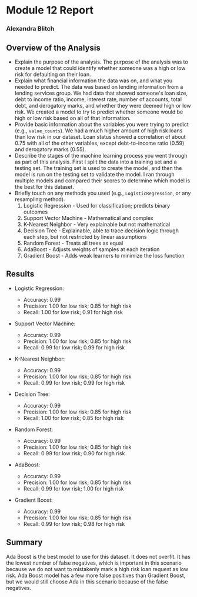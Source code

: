# Module 12 Report 
### Alexandra Blitch

## Overview of the Analysis
* Explain the purpose of the analysis.
    The purpose of the analysis was to create a model that could identify whether someone was a high or low risk for defaulting on their loan.
* Explain what financial information the data was on, and what you needed to predict.
    The data was based on lending information from a lending services group. We had data that showed someone's loan size, debt to income ratio, income, interest rate, number of accounts, total debt, and derogatory marks, and whether they were deemed high or low risk. We created a model to try to predict whether someone would be high or low risk based on all of that information.
* Provide basic information about the variables you were trying to predict (e.g., `value_counts`).
    We had a much higher amount of high risk loans than low risk in our dataset. Loan status showed a correlation of about 0.75 with all of the other variables, except debt-to-income ratio (0.59) and derogatory marks (0.55).
* Describe the stages of the machine learning process you went through as part of this analysis.
    First I split the data into a training set and a testing set. The training set is used to create the model, and then the model is run on the testing set to validate the model. I ran through multiple models and compared their scores to determine which model is the best for this dataset.
* Briefly touch on any methods you used (e.g., `LogisticRegression`, or any resampling method).
    1. Logistic Regression - Used for classification; predicts binary outcomes
    2. Support Vector Machine - Mathematical and complex
    3. K-Nearest Neighbor - Very explainable but not mathematical
    4. Decision Tree - Explainable, able to trace decision logic through each step, but not restricted by linear assumptions
    5. Random Forest - Treats all trees as equal
    6. AdaBoost - Adjusts weights of samples at each iteration
    7. Gradient Boost - Adds weak learners to minimize the loss function

## Results

* Logistic Regression:
  * Accuracy: 0.99
  * Precision: 1.00 for low risk; 0.85 for high risk
  * Recall: 1.00 for low risk; 0.91 for high risk

* Support Vector Machine:
  * Accuracy: 0.99
  * Precision: 1.00 for low risk; 0.85 for high risk
  * Recall: 0.99 for low risk; 0.99 for high risk
  
* K-Nearest Neighbor:
  * Accuracy: 0.99
  * Precision: 1.00 for low risk; 0.85 for high risk
  * Recall: 0.99 for low risk; 0.99 for high risk

* Decision Tree:
  * Accuracy: 0.99
  * Precision: 1.00 for low risk; 0.85 for high risk
  * Recall: 1.00 for low risk; 0.85 for high risk
  
* Random Forest:
  * Accuracy: 0.99
  * Precision: 1.00 for low risk; 0.85 for high risk
  * Recall: 0.99 for low risk; 0.90 for high risk

* AdaBoost:
  * Accuracy: 0.99
  * Precision: 1.00 for low risk; 0.85 for high risk
  * Recall: 0.99 for low risk; 1.00 for high risk

* Gradient Boost:
  * Accuracy: 0.99
  * Precision: 1.00 for low risk; 0.85 for high risk
  * Recall: 0.99 for low risk; 0.98 for high risk


## Summary

Ada Boost is the best model to use for this dataset. It does not overfit. It has the lowest number of false negatives, which is important in this scenario because we do not want to mistakenly mark a high risk loan request as low risk. Ada Boost model has a few more false positives than Gradient Boost, but we would still choose Ada in this scenario because of the false negatives.


